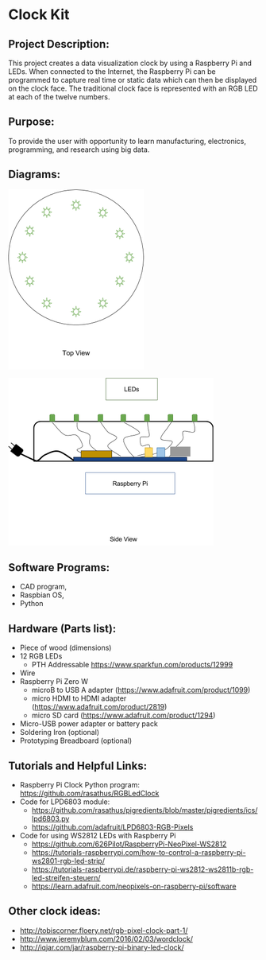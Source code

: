 # Clock Kit
 
## Project Description: 

This project creates a data visualization clock by using a Raspberry Pi and LEDs. When connected to the Internet, the Raspberry Pi can be programmed to capture real time or static data which can then be displayed on the clock face. The traditional clock face is represented with an RGB LED at each of the twelve numbers.
 
## Purpose: 

To provide the user with opportunity to learn manufacturing, electronics, programming, and research using big data.
 
## Diagrams:

![top view](top-view.png)

![side view](side-view.png)



## Software Programs: 
* CAD program, 
* Raspbian OS, 
* Python
 
## Hardware (Parts list): 
* Piece of wood (dimensions)
* 12 RGB LEDs
  * PTH Addressable https://www.sparkfun.com/products/12999
* Wire
* Raspberry Pi Zero W
  * microB to USB A adapter (https://www.adafruit.com/product/1099)
  * micro HDMI to HDMI adapter (https://www.adafruit.com/product/2819)
  * micro SD card (https://www.adafruit.com/product/1294)
* Micro-USB power adapter or battery pack
* Soldering Iron (optional)
* Prototyping Breadboard (optional)
 
## Tutorials and Helpful Links:
 
* Raspberry Pi Clock Python program: https://github.com/rasathus/RGBLedClock
* Code for LPD6803 module:
  * https://github.com/rasathus/pigredients/blob/master/pigredients/ics/lpd6803.py
  * https://github.com/adafruit/LPD6803-RGB-Pixels
* Code for using WS2812 LEDs with Raspberry Pi
  * https://github.com/626Pilot/RaspberryPi-NeoPixel-WS2812
  * https://tutorials-raspberrypi.com/how-to-control-a-raspberry-pi-ws2801-rgb-led-strip/
  * https://tutorials-raspberrypi.de/raspberry-pi-ws2812-ws2811b-rgb-led-streifen-steuern/
  * https://learn.adafruit.com/neopixels-on-raspberry-pi/software
 
## Other clock ideas:
* http://tobiscorner.floery.net/rgb-pixel-clock-part-1/
* http://www.jeremyblum.com/2016/02/03/wordclock/
* http://iqjar.com/jar/raspberry-pi-binary-led-clock/
 

